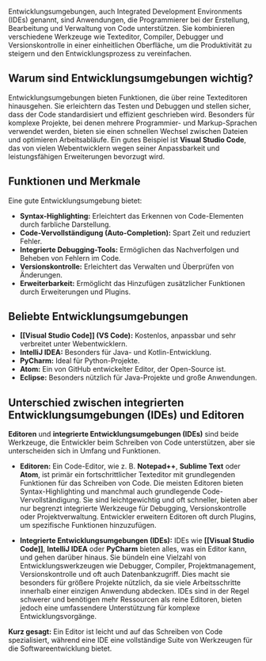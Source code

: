 
Entwicklungsumgebungen, auch Integrated Development Environments (IDEs) genannt, sind Anwendungen, die Programmierer bei der Erstellung, Bearbeitung und Verwaltung von Code unterstützen. Sie kombinieren verschiedene Werkzeuge wie Texteditor, Compiler, Debugger und Versionskontrolle in einer einheitlichen Oberfläche, um die Produktivität zu steigern und den Entwicklungsprozess zu vereinfachen.

## Warum sind Entwicklungsumgebungen wichtig?

Entwicklungsumgebungen bieten Funktionen, die über reine Texteditoren hinausgehen. Sie erleichtern das Testen und Debuggen und stellen sicher, dass der Code standardisiert und effizient geschrieben wird. Besonders für komplexe Projekte, bei denen mehrere Programmier- und Markup-Sprachen verwendet werden, bieten sie einen schnellen Wechsel zwischen Dateien und optimieren Arbeitsabläufe. Ein gutes Beispiel ist **Visual Studio Code**, das von vielen Webentwicklern wegen seiner Anpassbarkeit und leistungsfähigen Erweiterungen bevorzugt wird.

## Funktionen und Merkmale

Eine gute Entwicklungsumgebung bietet:

- **Syntax-Highlighting:** Erleichtert das Erkennen von Code-Elementen durch farbliche Darstellung.
- **Code-Vervollständigung (Auto-Completion):** Spart Zeit und reduziert Fehler.
- **Integrierte Debugging-Tools:** Ermöglichen das Nachverfolgen und Beheben von Fehlern im Code.
- **Versionskontrolle:** Erleichtert das Verwalten und Überprüfen von Änderungen.
- **Erweiterbarkeit:** Ermöglicht das Hinzufügen zusätzlicher Funktionen durch Erweiterungen und Plugins.

## Beliebte Entwicklungsumgebungen

- **[[Visual Studio Code]] (VS Code):** Kostenlos, anpassbar und sehr verbreitet unter Webentwicklern.
- **IntelliJ IDEA:** Besonders für Java- und Kotlin-Entwicklung.
- **PyCharm:** Ideal für Python-Projekte.
- **Atom:** Ein von GitHub entwickelter Editor, der Open-Source ist.
- **Eclipse:** Besonders nützlich für Java-Projekte und große Anwendungen.

## Unterschied zwischen integrierten Entwicklungsumgebungen (IDEs) und Editoren

**Editoren** und **integrierte Entwicklungsumgebungen (IDEs)** sind beide Werkzeuge, die Entwickler beim Schreiben von Code unterstützen, aber sie unterscheiden sich in Umfang und Funktionen.

- **Editoren:** Ein Code-Editor, wie z. B. **Notepad++**, **Sublime Text** oder **Atom**, ist primär ein fortschrittlicher Texteditor mit grundlegenden Funktionen für das Schreiben von Code. Die meisten Editoren bieten Syntax-Highlighting und manchmal auch grundlegende Code-Vervollständigung. Sie sind leichtgewichtig und oft schneller, bieten aber nur begrenzt integrierte Werkzeuge für Debugging, Versionskontrolle oder Projektverwaltung. Entwickler erweitern Editoren oft durch Plugins, um spezifische Funktionen hinzuzufügen.
    
- **Integrierte Entwicklungsumgebungen (IDEs):** IDEs wie **[[Visual Studio Code]]**, **IntelliJ IDEA** oder **PyCharm** bieten alles, was ein Editor kann, und gehen darüber hinaus. Sie bündeln eine Vielzahl von Entwicklungswerkzeugen wie Debugger, Compiler, Projektmanagement, Versionskontrolle und oft auch Datenbankzugriff. Dies macht sie besonders für größere Projekte nützlich, da sie viele Arbeitsschritte innerhalb einer einzigen Anwendung abdecken. IDEs sind in der Regel schwerer und benötigen mehr Ressourcen als reine Editoren, bieten jedoch eine umfassendere Unterstützung für komplexe Entwicklungsvorgänge.
    

**Kurz gesagt:** Ein Editor ist leicht und auf das Schreiben von Code spezialisiert, während eine IDE eine vollständige Suite von Werkzeugen für die Softwareentwicklung bietet.